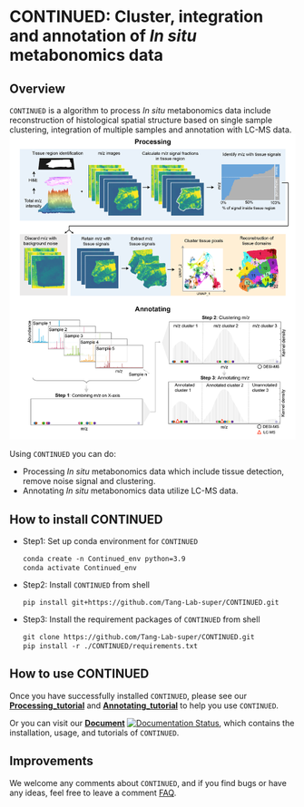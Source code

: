 # CONTINUED: Cluster, integration and annotation of *In situ* metabonomics data


## Overview
`CONTINUED` is a algorithm to process *In situ* metabonomics data include reconstruction of histological spatial structure based on single sample clustering, integration of multiple samples and annotation with LC-MS data.
![figure1](./Img/Overview.png)


Using `CONTINUED` you can do:
* Processing *In situ* metabonomics data which include tissue detection, remove noise signal and clustering.
* Annotating *In situ* metabonomics data utilize LC-MS data.

## How to install CONTINUED
* Step1: Set up conda environment for `CONTINUED`
  ```
  conda create -n Continued_env python=3.9
  conda activate Continued_env
  ```
* Step2: Install `CONTINUED` from shell
  ```
  pip install git+https://github.com/Tang-Lab-super/CONTINUED.git
  ```
* Step3: Install the requirement packages of `CONTINUED` from shell
  ```
  git clone https://github.com/Tang-Lab-super/CONTINUED.git
  pip install -r ./CONTINUED/requirements.txt
  ```

## How to use CONTINUED
Once you have successfully installed `CONTINUED`, please see our [**Processing_tutorial**](./Tutorial/1.Tutorial.process.ipynb) and [**Annotating_tutorial**](./Tutorial/2.Tutorial.annotation.ipynb) to help you use `CONTINUED`.

Or you can visit our [**Document**](https://continued-doc.readthedocs.io/en/latest/index.html) [![Documentation Status](https://readthedocs.org/projects/continued-doc/badge/?version=latest)](https://continued-doc.readthedocs.io/en/latest/?badge=latest), which contains the installation, usage, and tutorials of `CONTINUED`.


## Improvements
We welcome any comments about `CONTINUED`, and if you find bugs or have any ideas, feel free to leave a comment [FAQ](https://github.com/Tang-Lab-super/PROST/labels/FAQ).


